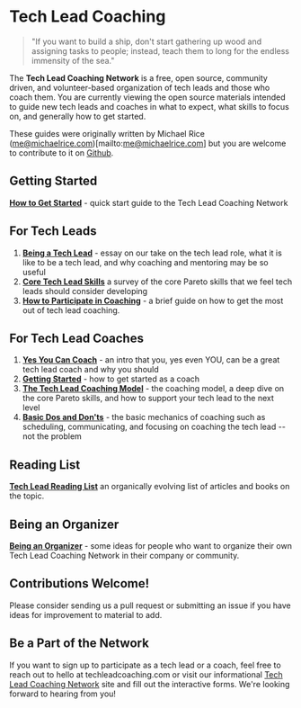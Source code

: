 # Tech Lead Coaching

> "If you want to build a ship, don't start gathering up wood and assigning tasks to people; instead, teach them to long for the endless immensity of the sea."

The **Tech Lead Coaching Network** is a free, open source, community driven, and volunteer-based organization of tech leads and those who coach them. You are currently viewing the open source materials intended to guide new tech leads and coaches in what to expect, what skills to focus on, and generally how to get started.

These guides were originally written by Michael Rice (me@michaelrice.com)[mailto:me@michaelrice.com] but you are welcome to contribute to it on [Github](https://github.com/techleadworkshops/coaching).

## Getting Started

**[How to Get Started](./getting-started.md)** - quick start guide to the Tech Lead Coaching Network

## For Tech Leads

1. **[Being a Tech Lead](./tech-leads/intro.md)** - essay on our take on the tech lead role, what it is like to be a tech lead, and why coaching and mentoring may be so useful
2. **[Core Tech Lead Skills](./tech-leads/skills.md)** a survey of the core Pareto skills that we feel tech leads should consider developing
3. **[How to Participate in Coaching](./tech-leads/being-coached.md)** - a brief guide on how to get the most out of tech lead coaching.

## For Tech Lead Coaches
1. **[Yes You Can Coach](./coaches/yes-you-can-coach.md)** - an intro that you, yes even YOU, can be a great tech lead coach and why you should
2. **[Getting Started](./coachs/getting-started.md)** - how to get started as a coach
2. **[The Tech Lead Coaching Model](./coaches/model.md)** - the coaching model, a deep dive on the core Pareto skills, and how to support your tech lead to the next level
3. **[Basic Dos and Don'ts](./coaches/mechanics.md)** - the basic mechanics of coaching such as scheduling, communicating, and focusing on coaching the tech lead -- not the problem

## Reading List

**[Tech Lead Reading List](./reading-list.md)** an organically evolving list of articles and books on the topic.

## Being an Organizer

**[Being an Organizer](./organizers/index.md)** - some ideas for people who want to organize their own Tech Lead Coaching Network in their company or community.

## Contributions Welcome!

Please consider sending us a pull request or submitting an issue if you have ideas for improvement to material to add.

## Be a Part of the Network

If you want to sign up to participate as a tech lead or a coach, feel free to reach out to hello at techleadcoaching.com or visit our informational [Tech Lead Coaching Network](https://techleadcoaching.com) site and fill out the interactive forms. We're looking forward to hearing from you!
